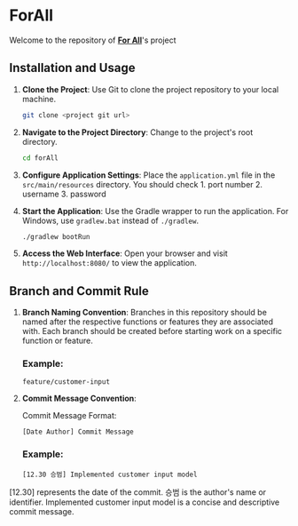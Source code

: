 # ForAll

Welcome to the repository of  [**For All**](https://www.instagram.com/for.all_official/)'s project

## Installation and Usage

1. **Clone the Project**:
   Use Git to clone the project repository to your local machine.

   ```bash
   git clone <project git url>
   ```

2. **Navigate to the Project Directory**:
   Change to the project's root directory.

   ```bash
   cd forAll
   ```

3. **Configure Application Settings**:
   Place the `application.yml` file in the `src/main/resources` directory. You should check 1. port number 2. username 3. password

4. **Start the Application**:
   Use the Gradle wrapper to run the application. For Windows, use `gradlew.bat` instead of `./gradlew`.

   ```bash
   ./gradlew bootRun
   ```

5. **Access the Web Interface**:
   Open your browser and visit `http://localhost:8080/` to view the application.

## Branch and Commit Rule

1. **Branch Naming Convention**:
   Branches in this repository should be named after the respective functions or features they are associated with.
   Each branch should be created before starting work on a specific function or feature.

   ### Example:
   ```
   feature/customer-input
   ```

2. **Commit Message Convention**:
   
   Commit Message Format:
   ```
   [Date Author] Commit Message
   ```

   ### Example:
   ```
   [12.30 승범] Implemented customer input model
   ```

[12.30] represents the date of the commit.
승범 is the author's name or identifier.
Implemented customer input model is a concise and descriptive commit message.



